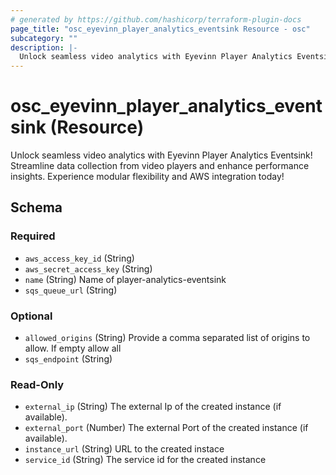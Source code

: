 ```yaml
---
# generated by https://github.com/hashicorp/terraform-plugin-docs
page_title: "osc_eyevinn_player_analytics_eventsink Resource - osc"
subcategory: ""
description: |-
  Unlock seamless video analytics with Eyevinn Player Analytics Eventsink! Streamline data collection from video players and enhance performance insights. Experience modular flexibility and AWS integration today!
---
```


# osc_eyevinn_player_analytics_eventsink (Resource)

Unlock seamless video analytics with Eyevinn Player Analytics Eventsink! Streamline data collection from video players and enhance performance insights. Experience modular flexibility and AWS integration today!



<!-- schema generated by tfplugindocs -->
## Schema

### Required

- `aws_access_key_id` (String)
- `aws_secret_access_key` (String)
- `name` (String) Name of player-analytics-eventsink
- `sqs_queue_url` (String)

### Optional

- `allowed_origins` (String) Provide a comma separated list of origins to allow. If empty allow all
- `sqs_endpoint` (String)

### Read-Only

- `external_ip` (String) The external Ip of the created instance (if available).
- `external_port` (Number) The external Port of the created instance (if available).
- `instance_url` (String) URL to the created instace
- `service_id` (String) The service id for the created instance
